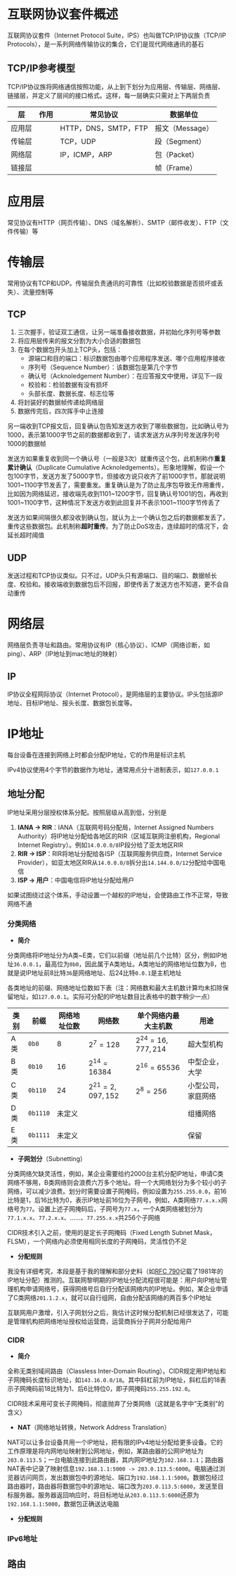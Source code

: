 # 互联网协议套件概述

互联网协议套件（Internet Protocol Suite，IPS）也叫做TCP/IP协议族（TCP/IP Protocols），是一系列网络传输协议的集合，它们是现代网络通讯的基石

## TCP/IP参考模型

TCP/IP协议族将网络通信按照功能，从上到下划分为应用层、传输层、网络层、链接层，并定义了层间的接口格式。这样，每一层确实只需对上下两层负责

| 层     | 作用 | 常见协议             | 数据单位        |
| ------ | ---- | -------------------- | --------------- |
| 应用层 |      | HTTP，DNS，SMTP，FTP | 报文（Message） |
| 传输层 |      | TCP，UDP             | 段（Segment）   |
| 网络层 |      | IP，ICMP，ARP        | 包（Packet）    |
| 链接层 |      |                      | 帧（Frame）     |



# 应用层

常见协议有HTTP（网页传输）、DNS（域名解析）、SMTP（邮件收发）、FTP（文件传输）等

# 传输层

常用协议有TCP和UDP。传输层负责通讯的可靠性（比如校验数据是否损坏或丢失）、流量控制等

## TCP

1. 三次握手，验证双工通信，让另一端准备接收数据，并初始化序列号等参数
2. 将应用层传来的报文分割为大小合适的数据包
3. 在每个数据包开头加上TCP头，包括：
   - 源端口和目的端口：标识数据包由哪个应用程序发送、哪个应用程序接收
   - 序列号（Sequence Number）：该数据包是第几个字节
   - 确认号（Acknoledgement Number）：在应答报文中使用，详见下一段
   - 校验和：检验数据有没有损坏
   - 头部长度、数据长度、标志位等
4. 将封装好的数据帧传递给网络层
5. 数据传完后，四次挥手中止连接

另一端收到TCP报文后，回复确认包告知发送方收到了哪些数据包，比如确认号为1000，表示第1000字节之前的数据都收到了，请求发送方从序列号发送序列号1000的数据帧

发送方如果重复收到同一个确认号（一般是3次）就重传这个包，此机制称作**重复累计确认**（Duplicate Cumulative Acknoledgements）。形象地理解，假设一个包100字节，发送方发了5000字节，但接收方说只收齐了前1000字节，那就说明1001~1100字节发丢了，需要重发。重复确认是为了防止乱序包导致无作用重传，比如因为网络延迟，接收端先收到1101~1200字节，回复确认号1001的包，再收到1001~1100字节，这种情况下发送方收到此回复并不表示1001~1100字节传丢了

发送方如果间隔很久都没收到确认包，就认为上一个确认包之后的数据都发丢了，重传这些数据包。此机制称**超时重传**。为了防止DoS攻击，连续超时的情况下，会延长超时阈值

## UDP

发送过程和TCP协议类似。只不过，UDP头只有源端口、目的端口、数据帧长度、校验和。接收端收到数据包后不回报，即使传丢了发送方也不知道，更不会自动重传

# 网络层

网络层负责寻址和路由。常用协议有IP（核心协议）、ICMP（网络诊断，如ping）、ARP（IP地址到mac地址的映射）

## IP

IP协议全程网际协议（Internet Protocol），是网络层的主要协议。IP头包括源IP地址、目标IP地址、报头长度、数据包长度等。

# IP地址

每台设备在连接到网络上时都会分配IP地址，它的作用是标识主机

IPv4协议使用4个字节的数据作为地址，通常用点分十进制表示，如`127.0.0.1`

## 地址分配

IP地址采用分层授权体系分配。按照层级从高到低，分别是

1. **IANA → RIR**：IANA（互联网号码分配局，Internet Assigned Numbers Authority）将IP地址分配给各地区的RIR（区域互联网注册机构，Regional Internet Registry）。例如`14.0.0.0/8`IP段分给了亚太地区RIR
2. **RIR → ISP**：RIR将地址分配给各ISP（互联网服务供应商，Internet Service Provider），如亚太地区RIR从`14.0.0.0/8`拆分出`14.144.0.0/12`分配给中国电信
3. **ISP → 用户**：中国电信将IP地址分配给用户

如果试图绕过这个体系，手动设置一个越权的IP地址，会使路由工作不正常，导致网络不通

### 分类网络

- **简介**

分类网络将IP地址分为A类~E类，它们以前缀（地址前几个比特）区分，例如IP地址`36.0.0.1`，最高位为`0b0`，因此属于A类地址。A类地址的网络地址位数为8，也就是说IP地址前8比特`36`是网络地址、后24比特`0.0.1`是主机地址

各类地址的前缀、网络地址位数如下表（注：网络数和最大主机数计算均未扣除保留地址，如`127.0.0.1`。实际可分配的IP地址数目比表格中的数字稍少一点）

| 类别 | 前缀     | 网络地址位数 | 网络数               | 单个网络内最大主机数  | 用途               |
| ---- | -------- | ------------ | -------------------- | --------------------- | ------------------ |
| A类  | `0b0`    | 8            | $2^7 = 128$          | $2^{24} = 16,777,214$ | 超大型机构         |
| B类  | `0b10`   | 16           | $2^{14} = 16384$     | $2^{16} = 65536$      | 中型企业，大学     |
| C类  | `0b110`  | 24           | $2^{21} = 2,097,152$ | $2^8 = 256$           | 小型公司，家庭网络 |
| D类  | `0b1110` | 未定义       |                      |                       | 组播网络           |
| E类  | `0b1111` | 未定义       |                      |                       | 保留               |

- **子网划分**（Subnetting）

分类网络欠缺灵活性，例如，某企业需要给约2000台主机分配IP地址，申请C类网络不够用，B类网络则会浪费六万多个地址。将一个大网络划分为多个较小的子网络，可以减少浪费。划分时需要设置子网掩码，例如设置为`255.255.0.0`，前16比特是1，后16比特为0，表示IP地址前16位为子网号。例如，A类网络`77.x.x.x`网络号为`77`。设置上述子网掩码后，子网号为`77.x`，一个A类网络被划分为`77.1.x.x`、`77.2.x.x`、……、`77.255.x.x`共256个子网络

CIDR技术引入之前，使用的是定长子网掩码（Fixed Length Subnet Mask，FLSM），一个网络内必须使用相同长度的子网掩码，灵活性仍不足

- **分配规则**

我没有详细考究，本段是基于我的理解和部分史料（如[RFC 790](https://datatracker.ietf.org/doc/html/rfc790)记载了1981年的IP地址分配）推测的。互联网黎明期的IP地址分配流程很可能是：用户向IP地址管理机构申请网络号，获得网络号后自行分配该网络内的IP地址。例如，某企业申请了C类网络`201.1.2.x`，就可以自行组网，自由分配该网络的两百多个IP地址

互联网用户激增，引入子网划分之后，我估计这时候分配机制已经很发达了，可能是管理机构把网络地址授权给运营商，运营商拆分子网并分配给用户

### CIDR

- **简介**

全称无类别域间路由（Classless Inter-Domain Routing）。CIDR规定用IP地址和子网掩码长度标识地址，如`143.16.0.0/18`。其中斜杠前为IP地址，斜杠后的18表示子网掩码前18比特为1、后6比特位0，即子网掩码`255.255.192.0`。

CIDR技术采用可变长子网掩码，彻底抛弃了分类网络（这就是名字中“无类别”的含义）

- **NAT**（网络地址转换，Network Address Translation）

NAT可以让多台设备共用一个IP地址，把有限的IPv4地址分配给更多设备。它的工作原理是将内网地址映射到公网地址，例如，某路由器的公网IP地址为`203.0.113.5`；一台电脑连接到此路由器，其内网IP地址为`102.168.1.1`；路由器NAT表中记录了映射信息`192.168.1.1:5000 -> 203.0.113.5:6000`。电脑通过浏览器访问网页，发出数据包中的源地址、端口为`192.168.1.1:5000`。数据包经过路由器时，路由器将数据包中的源地址、端口改为`203.0.113.5:6000`，发送至目标服务器。服务器返回响应时，将目标地址从`203.0.113.5:6000`还原为`192.168.1.1:5000`，数据包正确送达电脑

- **分配规则**



### IPv6地址



## 路由

